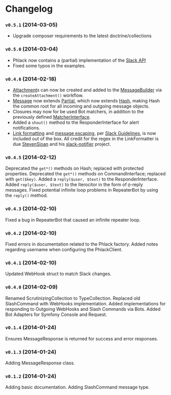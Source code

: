 Changelog
=========

### `v0.5.1` (2014-03-05)

* Upgrade composer requirements to the latest doctrine/collections

### `v0.5.0` (2014-03-04)

* Phlack now contains a (partial) implementation of the [Slack API](https://api.slack.com)
* Fixed some typos in the examples.

### `v0.4.6` (2014-02-18)

* [Attachment](src/Crummy/Phlack/Message/Attachment.php)s can now be created and added to the [MessageBuilder](src/Crummy/Phlack/Builder/MessageBuilder.php) via the `createAttachment()` workflow.
* [Message](src/Crummy/Phlack/Message/Message.php) now extends [Partial](src/Crummy/Phlack/Message/Partial.php), which now extends [Hash](src/Crummy/Phlack/Common/Hash.php), making Hash the common root for all incoming and outgoing message objects.
* Closures may now for be used Bot matchers, in addition to the previously defined [MatcherInterface](src/Crummy/Phlack/Common/Matcher/MatcherInterface.php).
* Added a `shout()` method to the ResponderInterface for alert notifications.
* [Link formatting](src/Crummy/Phlack/Common/Formatter/LinkFormatter.php) and [message escaping](src/Crummy/Phlack/Common/Formatter/EncodeFormatter.php), per [Slack Guidelines](https://api.slack.com/docs/formatting), is now included out of the box. All credit for the regex in the LinkFormatter is due [StevenSloan](https://github.com/stevenosloan) and his [slack-notifier](https://github.com/stevenosloan/slack-notifier) project.

### `v0.4.5` (2014-02-12)

Deprecated the `get*()` methods on Hash; replaced with protected properties.
Deprecated the `get*()` methods on CommandInterface; replaced with `get($key)`.
Added a `reply($user, $text)` to the ResponderInterface.
Added `reply($user, $text)` to the Iterocitor in the form of `@`-reply messages.
Fixed potential infinite loop problems in RepeaterBot by using the `reply()` method.

### `v0.4.3` (2014-02-10)

Fixed a bug in RepeaterBot that caused an infinite repeater loop.

### `v0.4.2` (2014-02-10)

Fixed errors in documentation related to the Phlack factory.
Added notes regarding username when configuring the PhlackClient.

### `v0.4.1` (2014-02-10)

Updated WebHook struct to match Slack changes.

### `v0.4.0` (2014-02-09)

Renamed ScrutinizingCollection to TypeCollection.
Replaced old SlashCommand with WebHooks implementation.
Added implementations for responding to Outgoing WebHooks and Slash Commands via Bots.
Added Bot Adapters for Symfony Console and Request.

### `v0.1.4` (2014-01-24)

Ensures MessageResponse is returned for success and error responses.

### `v0.1.3` (2014-01-24)

Adding MessageResponse class.

### `v0.1.2` (2014-01-24)

Adding basic documentation.
Adding SlashCommand message type.
